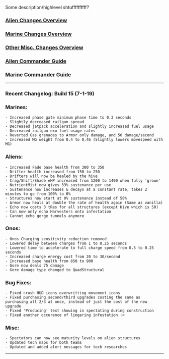 Some description/highlevel shtuffffffffff?

### [Alien Changes Overview](https://xtoken.github.io/CompMod/webpages/alien_overview)

### [Marine Changes Overview](https://xtoken.github.io/CompMod/webpages/marine_overview)

### [Other Misc. Changes Overview](https://xtoken.github.io/CompMod/webpages/misc_overview)

### [Alien Commander Guide](https://xtoken.github.io/CompMod/webpages/alien_comm_guide)

### [Marine Commander Guide](https://xtoken.github.io/CompMod/webpages/marine_comm_guide)

***
### Recent Changelog: Build 15 (7-1-19)

### Marines:
	- Increased phase gate minimum phase time to 0.3 seconds
	- Slightly decreased railgun spread
	- Decreased jetpack acceleration and slightly increased fuel usage
	- Decreased railgun exo fuel usage rates
	- Reverted Gas grenades to Armor only damage, and 50 damage/second
	- Increased MG weight from 0.4 to 0.46 (Slightly lowers movespeed with MG)

### Aliens:
	- Increased Fade base health from 300 to 350
	- Drifter health increased from 150 to 250
	- Drifters will now be healed by the hive
	- Crag/Shift/Shade eHP increased from 1200 to 1400 when fully 'grown'
	- NutrientMist now gives 33% sustenance per use
	- Sustenance now increases & decays at a constant rate, takes 2 minutes to go from 100% to 0%
	- Structures now start at 0% sustenance instead of 50%
	- Armor now heals at double the rate of health again (Same as vanilla)
	- Echo now costs 3 tRes for all structures (except Hive which is 50)
	- Can now only echo Harvesters onto infestation
	- Cannot echo gorge tunnels anymore

### Onos:
	- Onos Charging sensitivity reduction removed
	- Lowered delay between charges from 1 to 0.25 seconds
	- Lowered time to accelerate to full charge speed from 0.5 to 0.25 seconds
	- Increased charge energy cost from 20 to 30/second
	- Increased base health from 850 to 900
	- Gore now deals 75 damage
	- Gore damage type changed to QuadStructural

### Bug Fixes:
	- Fixed crush HUD icons overwritting movement icons
	- Fixed purchasing second/third upgrades costing the same as purchasing all 2/3 at once, instead of just the cost of the new upgrade
	- Fixed 'Producing' text showing in spectating during construction
	- Fixed another occurence of lingering infestation :<

### Misc:
	- Spectators can now see maturity levels on alien structures
	- Updated tech maps for both teams
	- Updated and added alert messages for tech researches
	
***